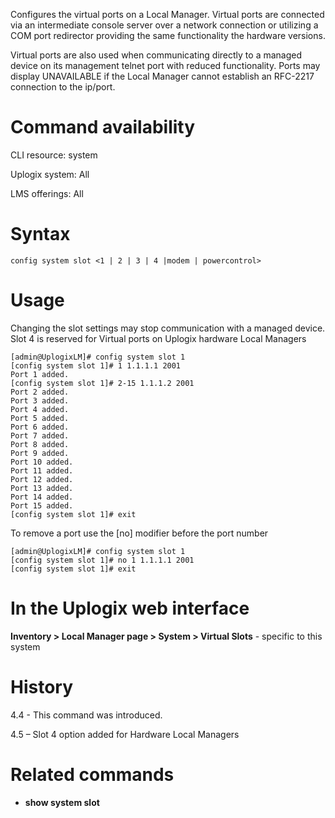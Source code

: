 <!-- 5.4 -->

Configures the virtual ports on a Local Manager.  Virtual ports are connected via an intermediate console server over a network connection or utilizing a COM port redirector providing the same functionality the hardware versions.

Virtual ports are also used when communicating directly to a managed device on its management telnet port with reduced functionality. Ports may display UNAVAILABLE if the Local Manager cannot establish an RFC-2217 connection to the ip/port.

# Command availability 

CLI resource: system

Uplogix system: All

LMS offerings: All

# Syntax 

```
config system slot <1 | 2 | 3 | 4 |modem | powercontrol>
```

# Usage 

Changing the slot settings may stop communication with a managed device.  Slot 4 is reserved for Virtual ports on Uplogix hardware Local Managers

```
[admin@UplogixLM]# config system slot 1
[config system slot 1]# 1 1.1.1.1 2001
Port 1 added.
[config system slot 1]# 2-15 1.1.1.2 2001
Port 2 added.
Port 3 added.
Port 4 added.
Port 5 added.
Port 6 added.
Port 7 added.
Port 8 added.
Port 9 added.
Port 10 added.
Port 11 added.
Port 12 added.
Port 13 added.
Port 14 added.
Port 15 added.
[config system slot 1]# exit
```
To remove a port use the [no] modifier before the port number 


```
[admin@UplogixLM]# config system slot 1
[config system slot 1]# no 1 1.1.1.1 2001
[config system slot 1]# exit
```

# In the Uplogix web interface 

**Inventory > Local Manager page > System > Virtual Slots** - specific to this system

# History 

4.4 - This command was introduced.

4.5 – Slot 4 option added for Hardware Local Managers

# Related commands 

- **show system slot**
